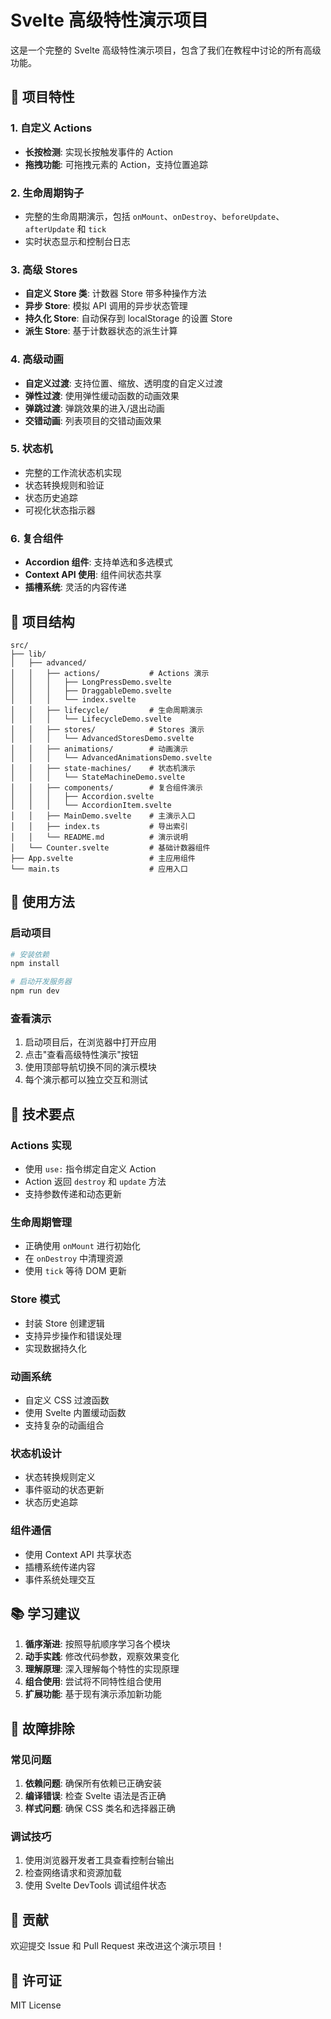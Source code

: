 # Svelte 高级特性演示项目

这是一个完整的 Svelte 高级特性演示项目，包含了我们在教程中讨论的所有高级功能。

## 🚀 项目特性

### 1. 自定义 Actions
- **长按检测**: 实现长按触发事件的 Action
- **拖拽功能**: 可拖拽元素的 Action，支持位置追踪

### 2. 生命周期钩子
- 完整的生命周期演示，包括 `onMount`、`onDestroy`、`beforeUpdate`、`afterUpdate` 和 `tick`
- 实时状态显示和控制台日志

### 3. 高级 Stores
- **自定义 Store 类**: 计数器 Store 带多种操作方法
- **异步 Store**: 模拟 API 调用的异步状态管理
- **持久化 Store**: 自动保存到 localStorage 的设置 Store
- **派生 Store**: 基于计数器状态的派生计算

### 4. 高级动画
- **自定义过渡**: 支持位置、缩放、透明度的自定义过渡
- **弹性过渡**: 使用弹性缓动函数的动画效果
- **弹跳过渡**: 弹跳效果的进入/退出动画
- **交错动画**: 列表项目的交错动画效果

### 5. 状态机
- 完整的工作流状态机实现
- 状态转换规则和验证
- 状态历史追踪
- 可视化状态指示器

### 6. 复合组件
- **Accordion 组件**: 支持单选和多选模式
- **Context API 使用**: 组件间状态共享
- **插槽系统**: 灵活的内容传递

## 📁 项目结构

```
src/
├── lib/
│   ├── advanced/
│   │   ├── actions/           # Actions 演示
│   │   │   ├── LongPressDemo.svelte
│   │   │   ├── DraggableDemo.svelte
│   │   │   └── index.svelte
│   │   ├── lifecycle/         # 生命周期演示
│   │   │   └── LifecycleDemo.svelte
│   │   ├── stores/            # Stores 演示
│   │   │   └── AdvancedStoresDemo.svelte
│   │   ├── animations/        # 动画演示
│   │   │   └── AdvancedAnimationsDemo.svelte
│   │   ├── state-machines/    # 状态机演示
│   │   │   └── StateMachineDemo.svelte
│   │   ├── components/        # 复合组件演示
│   │   │   ├── Accordion.svelte
│   │   │   └── AccordionItem.svelte
│   │   ├── MainDemo.svelte    # 主演示入口
│   │   ├── index.ts           # 导出索引
│   │   └── README.md          # 演示说明
│   └── Counter.svelte         # 基础计数器组件
├── App.svelte                 # 主应用组件
└── main.ts                    # 应用入口
```

## 🎯 使用方法

### 启动项目
```bash
# 安装依赖
npm install

# 启动开发服务器
npm run dev
```

### 查看演示
1. 启动项目后，在浏览器中打开应用
2. 点击"查看高级特性演示"按钮
3. 使用顶部导航切换不同的演示模块
4. 每个演示都可以独立交互和测试

## 🔧 技术要点

### Actions 实现
- 使用 `use:` 指令绑定自定义 Action
- Action 返回 `destroy` 和 `update` 方法
- 支持参数传递和动态更新

### 生命周期管理
- 正确使用 `onMount` 进行初始化
- 在 `onDestroy` 中清理资源
- 使用 `tick` 等待 DOM 更新

### Store 模式
- 封装 Store 创建逻辑
- 支持异步操作和错误处理
- 实现数据持久化

### 动画系统
- 自定义 CSS 过渡函数
- 使用 Svelte 内置缓动函数
- 支持复杂的动画组合

### 状态机设计
- 状态转换规则定义
- 事件驱动的状态更新
- 状态历史追踪

### 组件通信
- 使用 Context API 共享状态
- 插槽系统传递内容
- 事件系统处理交互

## 📚 学习建议

1. **循序渐进**: 按照导航顺序学习各个模块
2. **动手实践**: 修改代码参数，观察效果变化
3. **理解原理**: 深入理解每个特性的实现原理
4. **组合使用**: 尝试将不同特性组合使用
5. **扩展功能**: 基于现有演示添加新功能

## 🐛 故障排除

### 常见问题
1. **依赖问题**: 确保所有依赖已正确安装
2. **编译错误**: 检查 Svelte 语法是否正确
3. **样式问题**: 确保 CSS 类名和选择器正确

### 调试技巧
1. 使用浏览器开发者工具查看控制台输出
2. 检查网络请求和资源加载
3. 使用 Svelte DevTools 调试组件状态

## 🤝 贡献

欢迎提交 Issue 和 Pull Request 来改进这个演示项目！

## 📄 许可证

MIT License
